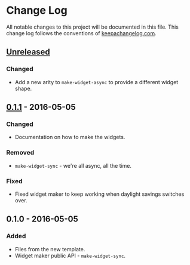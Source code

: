 # Change Log
All notable changes to this project will be documented in this file. This change log follows the conventions of [keepachangelog.com](http://keepachangelog.com/).

## [Unreleased]
### Changed
- Add a new arity to `make-widget-async` to provide a different widget shape.

## [0.1.1] - 2016-05-05
### Changed
- Documentation on how to make the widgets.

### Removed
- `make-widget-sync` - we're all async, all the time.

### Fixed
- Fixed widget maker to keep working when daylight savings switches over.

## 0.1.0 - 2016-05-05
### Added
- Files from the new template.
- Widget maker public API - `make-widget-sync`.

[Unreleased]: https://github.com/your-name/redis-protocol/compare/0.1.1...HEAD
[0.1.1]: https://github.com/your-name/redis-protocol/compare/0.1.0...0.1.1
